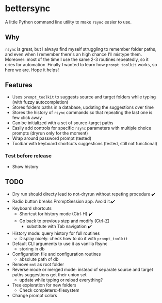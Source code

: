 # bettersync
A little Python command line utility to make `rsync` easier to use.

## Why
`rsync` is great, but I always find myself struggling to remember folder paths, and even when I remember there's an high chance I'll mistype them. Moreover: most of the time I use the same 2-3 routines repeatedly, so it cries for automation. Finally I wanted to learn how `prompt_toolkit` works, so here we are. Hope it helps!

## Features
- Uses `prompt_toolkit` to suggests source and target folders while typing (with fuzzy autocompletion)
- Stores folders paths in a database, updating the suggestions over time
- Stores the history of `rsync` commands so that repeating the last one is few click away
- Can be initialized with a set of source-target paths
- Easily add controls for specific `rsync` parameters with multiple choice prompts (dryrun only for the moment) 
- Wrap around password prompt (tested)
- Toolbar with keyboard shortcuts suggestions (tested, still not functional)

### Test before release
- Show history 

## TODO
- Dry run should directy lead to not-dryrun without repeting procedure ✔️
- Radio button breaks PromptSession app. Avoid it.✔️
- Keyboard shortcuts 
	- Shortcut for history mode (Ctrl-H) ✔️
	- Go back to previous step and modify (Ctrl-Z)
		- substitute with Tab navigation ✔️
- History mode: query history for full routines
	- Display nicely: check how to do it with `prompt_toolkit`
- Default CLI arguments to use it as vanilla Rsync
	- storing in db
- Configuration file and configuration routines
	- absolute path of db
- Remove `mnt` as root folder	
- Reverse mode or merged mode: instead of separate source and target paths suggestions get their union set
	- update while typing or reload everything?
- Tree exploration for new folders
	- Check completers>filesystem
- Change prompt colors